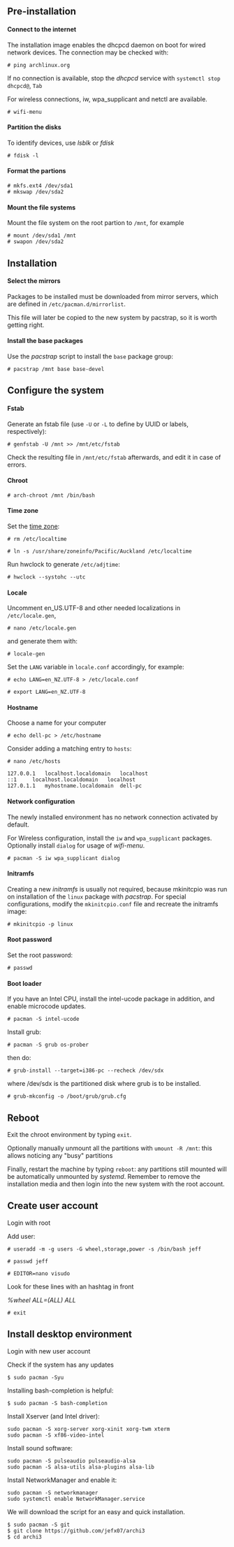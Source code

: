 ## Pre-installation

#### Connect to the internet

The installation image enables the dhcpcd daemon on boot for wired network devices. The connection may be checked with:

```
# ping archlinux.org
```

If no connection is available, stop the *dhcpcd* service with `systemctl stop dhcpcd@`, `Tab`

For wireless connections, iw, wpa_supplicant and netctl are available.

```
# wifi-menu
```

#### Partition the disks

To identify devices, use *lsblk* or *fdisk*

```
# fdisk -l
```

#### Format the partions

```
# mkfs.ext4 /dev/sda1
# mkswap /dev/sda2
```

#### Mount the file systems

Mount the file system on the root partion to `/mnt`, for example

```
# mount /dev/sda1 /mnt
# swapon /dev/sda2
```


## Installation

#### Select the mirrors

Packages to be installed must be downloaded from mirror servers, which are defined in `/etc/pacman.d/mirrorlist`.

This file will later be copied to the new system by pacstrap, so it is worth getting right.

#### Install the base packages

Use the *pacstrap* script to install the `base` package group:

```
# pacstrap /mnt base base-devel
```

## Configure the system

#### Fstab

Generate an fstab file (use `-U` or `-L` to define by UUID or labels, respectively):

```
# genfstab -U /mnt >> /mnt/etc/fstab
```

Check the resulting file in `/mnt/etc/fstab` afterwards, and edit it in case of errors.

#### Chroot

```
# arch-chroot /mnt /bin/bash
```

#### Time zone

Set the [time zone](https://wiki.archlinux.org/index.php/Time_zone):

```
# rm /etc/localtime
```

```
# ln -s /usr/share/zoneinfo/Pacific/Auckland /etc/localtime
```

Run hwclock to generate `/etc/adjtime`:

```
# hwclock --systohc --utc
```

#### Locale

Uncomment en_US.UTF-8 and other needed localizations in `/etc/locale.gen`,

```
# nano /etc/locale.gen
```

and generate them with:

```
# locale-gen
```

Set the `LANG` variable in `locale.conf` accordingly, for example:

```
# echo LANG=en_NZ.UTF-8 > /etc/locale.conf
```

```
# export LANG=en_NZ.UTF-8
```

#### Hostname

Choose a name for your computer

```
# echo dell-pc > /etc/hostname
```

Consider adding a matching entry to `hosts`:

```
# nano /etc/hosts
```

```
127.0.0.1	localhost.localdomain	localhost
::1		localhost.localdomain	localhost
127.0.1.1	myhostname.localdomain	dell-pc
```

#### Network configuration

The newly installed environment has no network connection activated by default.

For Wireless configuration, install the `iw` and `wpa_supplicant` packages. Optionally install `dialog` for usage of *wifi-menu*.

```
# pacman -S iw wpa_supplicant dialog
```

#### Initramfs

Creating a new *initramfs* is usually not required, because mkinitcpio was run on installation of the `linux` package with *pacstrap*.
For special configurations, modify the `mkinitcpio.conf` file and recreate the initramfs image:

```
# mkinitcpio -p linux
```

#### Root password

Set the root password:

```
# passwd
```

#### Boot loader

If you have an Intel CPU, install the intel-ucode package in addition, and enable microcode updates.

```
# pacman -S intel-ucode
```

Install grub:

```
# pacman -S grub os-prober
```

then do:

```
# grub-install --target=i386-pc --recheck /dev/sdx
```
where /dev/sdx is the partitioned disk where grub is to be installed.

```
# grub-mkconfig -o /boot/grub/grub.cfg
```


## Reboot

Exit the chroot environment by typing `exit`.

Optionally manually unmount all the partitions with `umount -R /mnt`: this allows noticing any "busy" partitions

Finally, restart the machine by typing `reboot`: any partitions still mounted will be automatically unmounted by *systemd*. Remember to remove the installation media and then login into the new system with the root account.


## Create user account

Login with root

Add user:

```
# useradd -m -g users -G wheel,storage,power -s /bin/bash jeff
```

```
# passwd jeff
```

```
# EDITOR=nano visudo
```

Look for these lines with an hashtag in front

*%wheel ALL=(ALL) ALL*

```
# exit
```


## Install desktop environment

Login with new user account

Check if the system has any updates

```
$ sudo pacman -Syu
```

Installing bash-completion is helpful:

```
$ sudo pacman -S bash-completion
```

Install Xserver (and Intel driver):

```
sudo pacman -S xorg-server xorg-xinit xorg-twm xterm
sudo pacman -S xf86-video-intel
```

Install sound software:

```
sudo pacman -S pulseaudio pulseaudio-alsa
sudo pacman -S alsa-utils alsa-plugins alsa-lib
```

Install NetworkManager and enable it:

```
sudo pacman -S networkmanager
sudo systemctl enable NetworkManager.service
```

We will download the script for an easy and quick installation.

```
$ sudo pacman -S git
$ git clone https://github.com/jefx07/archi3
$ cd archi3
```

